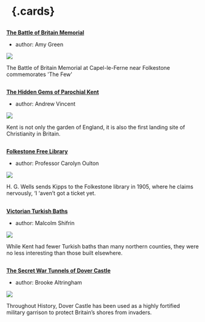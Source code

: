 <param ve-config 
       title="The Built Environment"
       banner="https://stor.artstor.org/stor/cc8a3415-e232-4db4-8a21-98b6d9539b2a"
       layout="index">

# &nbsp; {.cards}

##
**[The Battle of Britain Memorial](/20c/20c-battle-of-britain-memorial)**

- author: Amy Green

![](https://iiif.juncture-digital.org/thumbnail?url=https://upload.wikimedia.org/wikipedia/commons/2/20/Bob-mem1.jpg)

The Battle of Britain Memorial at Capel-le-Ferne near Folkestone commemorates 'The Few'

##
**[The Hidden Gems of Parochial Kent](/churches/overview)**

- author: Andrew Vincent

![](https://iiif.juncture-digital.org/thumbnail?url=https://upload.wikimedia.org/wikipedia/commons/7/76/Folkestone._St._Mary%27s_Church_LCCN2017659195.jpg)

Kent is not only the garden of England, it is also the first landing site of Christianity in Britain.


##
**[Folkestone Free Library](/19c/19c-folkestone-free-library/)**

- author: Professor Carolyn Oulton

![](https://iiif.juncture-digital.org/thumbnail?url=https://s2.geograph.org.uk/geophotos/06/44/15/6441598_45f93e8d_1024x1024.jpg)

H. G. Wells sends Kipps to the Folkestone library in 1905, where he claims nervously, ‘I ‘aven’t got a ticket yet.

##
**[Victorian Turkish Baths](/19c/19c-turkish-baths/)**

- author: Malcolm Shifrin

![](https://iiif.wellcomecollection.org/image/L0005395/full/full/0/default.jpg)

While Kent had fewer Turkish baths than many northern counties, they were no less interesting than those built elsewhere.

##
**[The Secret War Tunnels of Dover Castle](/20c/20c-secret-tunnels/)**

- author: Brooke Altringham

![](https://iiif.juncture-digital.org/thumbnail?url=https://stor.artstor.org/stor/b5454516-3f8b-49dc-ae11-fee1888c3292)

Throughout History, Dover Castle has been used as a highly fortified military garrison to protect Britain’s shores from invaders. 

